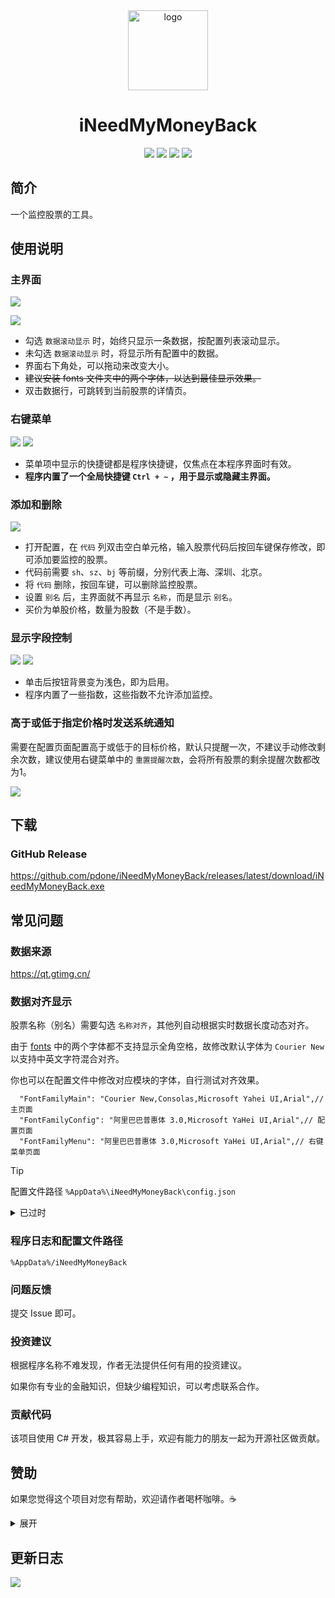 <div align="center">

<img alt="logo" src="assets/inmmb.png" width=128 height=128>
<h1>iNeedMyMoneyBack</h1>

[![](https://img.shields.io/github/release/pdone/iNeedMyMoneyBack?style=for-the-badge)](https://github.com/pdone/iNeedMyMoneyBack/releases/latest)
[![](https://img.shields.io/github/downloads/pdone/iNeedMyMoneyBack/total?style=for-the-badge)](https://github.com/pdone/iNeedMyMoneyBack/releases)
[![](https://img.shields.io/github/stars/pdone/iNeedMyMoneyBack?style=for-the-badge)](https://github.com/pdone/iNeedMyMoneyBack/stargazers)
[![](https://img.shields.io/github/issues/pdone/iNeedMyMoneyBack?style=for-the-badge)](https://github.com/pdone/iNeedMyMoneyBack/issues)

</div>

## 简介

一个监控股票的工具。

## 使用说明

### 主界面

![](assets/inmmb_0.gif)

![](assets/inmmb_1.gif)

- 勾选 `数据滚动显示` 时，始终只显示一条数据，按配置列表滚动显示。
- 未勾选 `数据滚动显示` 时，将显示所有配置中的数据。
- 界面右下角处，可以拖动来改变大小。
- ~~建议安装 fonts 文件夹中的两个字体，以达到最佳显示效果。~~
- 双击数据行，可跳转到当前股票的详情页。

### 右键菜单

![](assets/inmmb_menu1.png)
![](assets/inmmb_menu2.png)

- 菜单项中显示的快捷键都是程序快捷键，仅焦点在本程序界面时有效。
- **程序内置了一个全局快捷键 `Ctrl + ~` ，用于显示或隐藏主界面。**

### 添加和删除

![](assets/inmmb_add.gif)

- 打开配置，在 `代码` 列双击空白单元格，输入股票代码后按回车键保存修改，即可添加要监控的股票。
- 代码前需要 `sh`、`sz`、`bj` 等前缀，分别代表上海、深圳、北京。
- 将 `代码` 删除，按回车键，可以删除监控股票。
- 设置 `别名` 后，主界面就不再显示 `名称`，而是显示 `别名`。
- 买价为单股价格，数量为股数（不是手数）。

### 显示字段控制

![](assets/inmmb_more1.png)
![](assets/inmmb_more2.png)

- 单击后按钮背景变为浅色，即为启用。
- 程序内置了一些指数，这些指数不允许添加监控。

### 高于或低于指定价格时发送系统通知

需要在配置页面配置高于或低于的目标价格，默认只提醒一次，不建议手动修改剩余次数，建议使用右键菜单中的 `重置提醒次数`，会将所有股票的剩余提醒次数都改为1。

![](assets/inmmb_balloon_tip.png)

## 下载

### GitHub Release

https://github.com/pdone/iNeedMyMoneyBack/releases/latest/download/iNeedMyMoneyBack.exe

## 常见问题

### 数据来源

https://qt.gtimg.cn/

### 数据对齐显示

股票名称（别名）需要勾选 `名称对齐`，其他列自动根据实时数据长度动态对齐。

由于 [fonts](/fonts/) 中的两个字体都不支持显示全角空格，故修改默认字体为 `Courier New` 以支持中英文字符混合对齐。

你也可以在配置文件中修改对应模块的字体，自行测试对齐效果。

```
  "FontFamilyMain": "Courier New,Consolas,Microsoft Yahei UI,Arial",// 主页面
  "FontFamilyConfig": "阿里巴巴普惠体 3.0,Microsoft YaHei UI,Arial",// 配置页面
  "FontFamilyMenu": "阿里巴巴普惠体 3.0,Microsoft YaHei UI,Arial",// 右键菜单页面
```

> [!tip]
> 配置文件路径 `%AppData%\iNeedMyMoneyBack\config.json`

<details>
<summary>已过时</summary>

~~安装 [fonts](/fonts/) 文件夹中的**等宽字体**，并且**设置别名**，确保**别名长度一致**，可以让数据对齐显示。~~

> ~~也可以到字体官方网站下载 [阿里巴巴普惠体](https://www.alibabafonts.com/#/font)、[Cascadia Code](https://github.com/microsoft/cascadia-code)~~

~~股票名称（别名）不会动态对齐，其他列根据实时数据长度动态对齐。~~

</details>

### 程序日志和配置文件路径

`%AppData%/iNeedMyMoneyBack`

### 问题反馈

提交 Issue 即可。

### 投资建议

根据程序名称不难发现，作者无法提供任何有用的投资建议。

如果你有专业的金融知识，但缺少编程知识，可以考虑联系合作。

### 贡献代码

该项目使用 C# 开发，极其容易上手，欢迎有能力的朋友一起为开源社区做贡献。

## 赞助

如果您觉得这个项目对您有帮助，欢迎请作者喝杯咖啡。☕

<details>
<summary>展开</summary>

![](https://raw.githubusercontent.com/pdone/static/master/img/donate/zfb_wx.jpg)

</details>

## 更新日志

[![](https://img.shields.io/badge/updete-record-fedcba?style=for-the-badge)](/Update.md)
